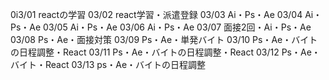 0i3/01
reactの学習
03/02
react学習・派遣登録
03/03
Ai・Ps・Ae
03/04
Ai・Ps・Ae
03/05
Ai・Ps・Ae
03/06
Ai・Ps・Ae
03/07
面接2回・Ai・Ps・Ae
03/08
Ps・Ae・面接対策
03/09
Ps・Ae・単発バイト
03/10
Ps・Ae・バイトの日程調整・React
03/11
Ps・Ae・バイトの日程調整・React
03/12
Ps・Ae・バイト・React
03/13
ps・Ae・バイトの日程調整

